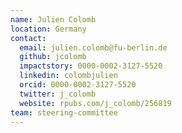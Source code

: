 ```yaml
---
name: Julien Colomb
location: Germany
contact:
  email: julien.colomb@fu-berlin.de
  github: jcolomb
  impactstory: 0000-0002-3127-5520
  linkedin: colombjulien
  orcid: 0000-0002-3127-5520
  twitter: j_colomb
  website: rpubs.com/j_colomb/256819
team: steering-committee
---
```

